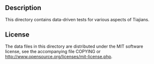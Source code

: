 Description
------------

This directory contains data-driven tests for various aspects of Tiajians.

License
--------

The data files in this directory are distributed under the MIT software
license, see the accompanying file COPYING or
http://www.opensource.org/licenses/mit-license.php.

